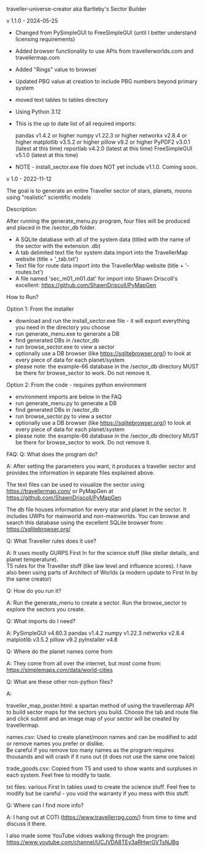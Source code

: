 traveller-universe-creator 
aka Bartleby's Sector Builder

v 1.1.0 - 2024-05-25

- Changed from PySimpleGUI to FreeSimpleGUI (until I better understand licensing requirements)
- Added browser functionality to use APIs from travellerworlds.com and travellermap.com
- Added "Rings" value to browser
- Updated PBG value at creation to include PBG numbers beyond primary system
- moved text tables to tables directory
- Using Python 3.12
- This is the up to date list of all required imports:

	pandas          v1.4.2 or higher
	numpy           v1.22.3 or higher
	networkx        v2.8.4 or higher
	matplotlib      v3.5.2 or higher
	pillow          v9.2 or higher
	PyPDF2		v3.0.1 (latest at this time)
	reportlab	v4.2.0 (latest at this time)
	FreeSimpleGUI	v5.1.0 (latest at this time)

- NOTE - install_sector.exe file does NOT yet include v1.1.0. Coming soon.


v 1.0 - 2022-11-12

The goal is to generate an entire Traveller sector of stars, planets, moons using "realistic" scientific models

Description:

After running the generate_menu.py program, four files will be produced and placed in the /sector_db folder.
  - A SQLite database with all of the system data (titled with the name of the sector with the extension .db)
  - A tab delimited text file for system data import into the TravellerMap website (title + '_tab.txt')
  - Text file for route data import into the TravellerMap website (title + '-routes.txt')
  - A file named 'sec_m01_m01.dat' for import into Shawn Driscoll's excellent: https://github.com/ShawnDriscoll/PyMapGen

How to Run?

Option 1:  From the installer
 - download and run the install_sector.exe file - it will export everything you need in the directory you choose
 - run generate_menu.exe to generate a DB
 - find generated DBs in /sector_db
 - run browse_sector.exe to view a sector
 - optionally use a DB browser (like https://sqlitebrowser.org/) to look at every piece of data for each planet/system
 - please note:  the example-66 database in the /sector_db directory MUST be there for browse_sector to work.  Do not remove it.
 
 
Option 2: From the code - requires python environment
 - environment imports are below in the FAQ
 - run generate_menu.py to generate a DB
 - find generated DBs in /sector_db
 - run browse_sector.py to view a sector
 - optionally use a DB browser (like https://sqlitebrowser.org/) to look at every piece of data for each planet/system
 - please note:  the example-66 database in the /sector_db directory MUST be there for browse_sector to work.  Do not remove it.

FAQ:
Q:  What does the program do?

A:  After setting the parameters you want, it produces a traveller sector and provides the information in separate files explained above.

The text files can be used to visualize the sector using https://travellermap.com/ or PyMapGen at https://github.com/ShawnDriscoll/PyMapGen

The db file houses information for every star and planet in the sector.  It includes UWPs for mainworld and non-mainworlds.
You can browse and search this database using the excellent SQLite browser from: https://sqlitebrowser.org/

Q:  What Traveller rules does it use?

A:  It uses mostly GURPS First In for the science stuff (like stellar details, and planet temperature).  
    T5 rules for the Traveller stuff (like law level and influence scores).
    I have also been using parts of Architect of Worlds (a modern update to First In by the same creator)

Q:  How do you run it?

A:  Run the generate_menu to create a sector.  Run the browse_sector to explore the sectors you create.

Q:  What imports do I need?

A:
	PySimpleGUI     v4.60.3
	pandas          v1.4.2
	numpy           v1.22.3
	networkx        v2.8.4
	matplotlib      v3.5.2
	pillow          v9.2
	pyInstaller	v4.8

Q:  Where do the planet names come from

A:  They come from all over the internet, but most come from: https://simplemaps.com/data/world-cities

Q:  What are these other non-python files?

A:

traveller_map_poster.html:  a spartan method of using the travellermap API to build sector maps for the sectors you build.
Choose the tab and route file and click submit and an image map of your sector will be created by travellermap.

names.csv: Used to create planet/moon names and can be modified to add or remove names you prefer or dislike.  
Be careful if you remove too many names as the program requires thousands and will crash if it runs out (it does not use the same one twice)

trade_goods.csv:  Copied from T5 and used to show wants and surpluses in each system.  Feel free to modify to taste.

txt files:  various First In tables used to create the science stuff.  Feel free to modify but be careful - you void the warranty if you mess with this stuff.

Q:  Where can I find more info?

A:  I hang out at COTI (https://www.travellerrpg.com/) from time to time and discuss it there.  

I also made some YouTube vidoes walking through the program:  https://www.youtube.com/channel/UCJVDA8TEy3aRHwrGVTsNJBg



